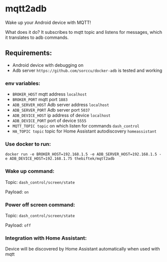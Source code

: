 mqtt2adb
========

Wake up your Android device with MQTT!

What does it do? It subscribes to mqtt topic and listens for messages, which it translates to adb commands.

## Requirements:
* Android device with debugging on
* Adb server `https://github.com/sorccu/docker-adb` is tested and working

### env variables:
* `BROKER_HOST` mqtt address `localhost`
* `BROKER_PORT` mqtt port `1883`
* `ADB_SERVER_HOST` Adb server address `localhost`
* `ADB_SERVER_PORT` Adb server port `5037`
* `ADB_DEVICE_HOST` ip address of device `localhost`
* `ADB_DEVICE_PORT` port of device `5555`
* `MQTT_TOPIC topic` on which listen for commands `dash_control`
* `HA_TOPIC topic` topic for Home Assistant autodiscovery `homeassistant`

### Use docker to run:
`docker run -e BROKER_HOST=192.168.1.5 -e ADB_SERVER_HOST=192.168.1.5 -e ADB_DEVICE_HOST=192.168.1.75 thebiftek/mqtt2adb`

### Wake up command:
Topic: `dash_control/screen/state`

Payload: `on`

### Power off screen command:
Topic: `dash_control/screen/state`

Payload: `off`

### Integration with Home Assistant:
Device will be discovered by Home Assistant automatically when used with mqtt

